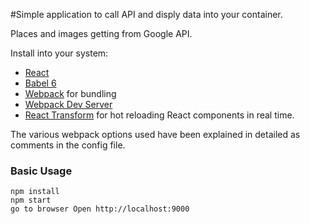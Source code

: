 #Simple application to call API and disply data into your container.

Places and images getting from  Google API.

Install into your system:
* [React](https://github.com/facebook/react)
* [Babel 6](http://babeljs.io)
* [Webpack](http://webpack.github.io) for bundling
* [Webpack Dev Server](http://webpack.github.io/docs/webpack-dev-server.html)
* [React Transform](https://github.com/gaearon/react-transform-hmr) for hot reloading React components in real time.

The various webpack options used have been explained in detailed as comments in the config file. 

### Basic Usage

```
npm install
npm start
go to browser Open http://localhost:9000
```



